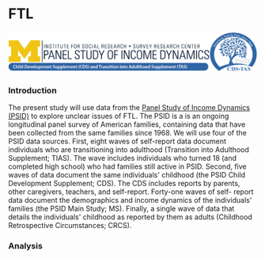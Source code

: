 # FTL
![PSID Banner](https://raw.githubusercontent.com/carolinelee78/FTL/main/doc/CDS_PSIDbanner.jpg) 

### Introduction 
The present study will use data from the [Panel Study of Income Dynamics (PSID)](https://psidonline.isr.umich.edu/cds/default.aspx) to explore unclear issues of FTL. The PSID is a is an ongoing longitudinal panel survey of American families, containing data that have been collected from the same families since 1968. We will use four of the PSID data sources. First, eight waves of self-report data document individuals who are transitioning into adulthood (Transition into Adulthood Supplement; TIAS). The wave includes individuals who turned 18 (and completed high school) who had families still active in PSID. Second, five waves of data document the same individuals' childhood (the PSID Child Development Supplement; CDS). The CDS includes reports by parents, other caregivers, teachers, and self-report. Forty-one waves of self- report data document the demographics and income dynamics of the individuals' families (the PSID Main Study; MS). Finally, a single wave of data that details the individuals' childhood as reported by them as adults (Childhood Retrospective Circumstances; CRCS).

### Analysis 


